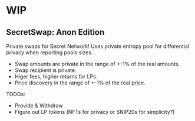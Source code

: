 # WIP

## SecretSwap: Anon Edition

Private swaps for Secret Network! Uses private entropy pool for differential privacy when reporting pools sizes.

- Swap amounts are private in the range of +-1% of the real amounts.
- Swap recipient is private.
- Higer fees, higher returns for LPs.
- Price discovery in the range of +-1% of the real price.

TODOs:

- Provide & Withdraw
- Figure out LP tokens (NFTs for privacy or SNIP20s for simplicity?)
